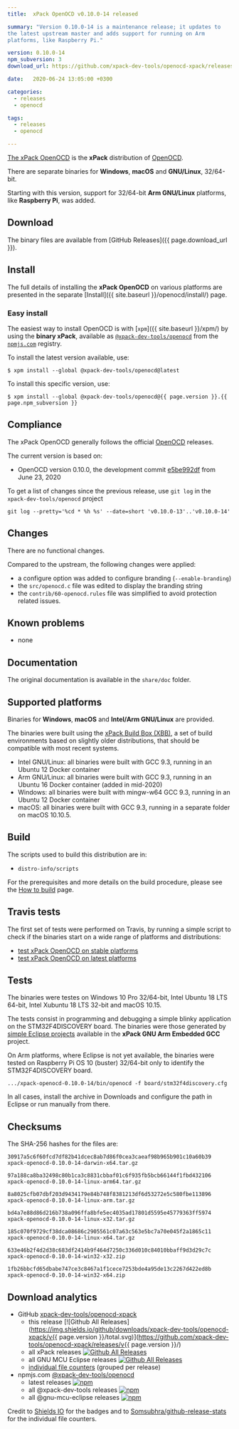 ```yaml
---
title:  xPack OpenOCD v0.10.0-14 released

summary: "Version 0.10.0-14 is a maintenance release; it updates to
the latest upstream master and adds support for running on Arm
platforms, like Raspberry Pi."

version: 0.10.0-14
npm_subversion: 3
download_url: https://github.com/xpack-dev-tools/openocd-xpack/releases/tag/v0.10.0-14/

date:   2020-06-24 13:05:00 +0300

categories:
  - releases
  - openocd

tags:
  - releases
  - openocd

---
```


[The xPack OpenOCD](https://xpack.github.io/openocd/)
is the **xPack** distribution of
[OpenOCD](http://openocd.org).

There are separate binaries for **Windows**, **macOS** and
**GNU/Linux**, 32/64-bit.

Starting with this version, support for 32/64-bit **Arm GNU/Linux** platforms,
like **Raspberry Pi**, was added.

## Download

The binary files are available from [GitHub Releases]({{ page.download_url }}).

## Install

The full details of installing the **xPack OpenOCD** on various platforms
are presented in the separate
[Install]({{ site.baseurl }}/openocd/install/) page.

### Easy install

The easiest way to install OpenOCD is with
[`xpm`]({{ site.baseurl }}/xpm/)
by using the **binary xPack**, available as
[`@xpack-dev-tools/openocd`](https://www.npmjs.com/package/@xpack-dev-tools/openocd)
from the [`npmjs.com`](https://www.npmjs.com) registry.

To install the latest version available, use:

```console
$ xpm install --global @xpack-dev-tools/openocd@latest
```

To install this specific version, use:

```console
$ xpm install --global @xpack-dev-tools/openocd@{{ page.version }}.{{ page.npm_subversion }}
```

## Compliance

The xPack OpenOCD generally follows the official
[OpenOCD](http://openocd.org) releases.

The current version is based on:

- OpenOCD version 0.10.0, the development commit
[e5be992df](https://github.com/xpack-dev-tools/openocd/commit/e5be992df1a893e2e865419a02a564d5f9ccd9dd)
from June 23, 2020

To get a list of changes since the previous release, use `git log` in the
`xpack-dev-tools/openocd` project

```
git log --pretty='%cd * %h %s' --date=short 'v0.10.0-13'..'v0.10.0-14'
```

## Changes

There are no functional changes.

Compared to the upstream, the following changes were applied:

- a configure option was added to configure branding (`--enable-branding`)
- the `src/openocd.c` file was edited to display the branding string
- the `contrib/60-openocd.rules` file was simplified to avoid protection
  related issues.

## Known problems

- none

## Documentation

The original documentation is available in the `share/doc` folder.

## Supported platforms

Binaries for **Windows**, **macOS** and **Intel/Arm GNU/Linux** are provided.

The binaries were built using the
[xPack Build Box (XBB)](https://github.com/xpack/xpack-build-box), a set
of build environments based on slightly older distributions, that should be
compatible with most recent systems.

- Intel GNU/Linux: all binaries were built with GCC 9.3, running in an
  Ubuntu 12 Docker container
- Arm GNU/Linux: all binaries were built with GCC 9.3, running in an
  Ubuntu 16 Docker container (added in mid-2020)
- Windows: all binaries were built with mingw-w64 GCC 9.3, running in an
  Ubuntu 12 Docker container
- macOS: all binaries were built with GCC 9.3, running in a separate
  folder on macOS 10.10.5.

## Build

The scripts used to build this distribution are in:

- `distro-info/scripts`

For the prerequisites and more details on the build procedure, please see the
[How to build](https://github.com/xpack-dev-tools/openocd-xpack/blob/xpack/README-BUILD.md) page.

## Travis tests

The first set of tests were performed on Travis, by running
a simple script to check if the binaries start on a wide range of
platforms and distributions:

- [test xPack OpenOCD on stable platforms](https://travis-ci.org/github/xpack-dev-tools/openocd-xpack/builds/702320342)
- [test xPack OpenOCD on latest platforms](https://travis-ci.org/github/xpack-dev-tools/openocd-xpack/builds/702325083)

## Tests

The binaries were testes on Windows 10 Pro 32/64-bit, Intel Ubuntu 18 LTS 64-bit,
Intel Xubuntu 18 LTS 32-bit and macOS 10.15.

The tests consist in programming and debugging a simple blinky application
on the STM32F4DISCOVERY board. The binaries were
those generated by
[simple Eclipse projects](https://github.com/xpack-dev-tools/arm-none-eabi-gcc-xpack/tree/xpack/tests/eclipse)
available in the **xPack GNU Arm Embedded GCC** project.

On Arm platforms, where Eclipse is not yet available, the binaries were
tested on Raspberry Pi OS 10 (buster) 32/64-bit only to identify the STM32F4DISCOVERY board.

```
.../xpack-openocd-0.10.0-14/bin/openocd -f board/stm32f4discovery.cfg
```

In all cases, install the archive in Downloads and configure the path
in Eclipse or run manually from there.

## Checksums

The SHA-256 hashes for the files are:

```
30917a5c6f60fcd7df82b41dcec8ab7d86f0cea3caeaf98b965b901c10a60b39  
xpack-openocd-0.10.0-14-darwin-x64.tar.gz

97a188ca8ba32498c80b1ca3c8831cbbaf01c6f935fb5bcb66144f1fbd432106  
xpack-openocd-0.10.0-14-linux-arm64.tar.gz

8a8025cfb07dbf203d9434179e84b748f8381213df6d53272e5c580fbe113896  
xpack-openocd-0.10.0-14-linux-arm.tar.gz

bd4a7e88d86d216b738a096ffa8bfe5ec4035ad17801d5595e45779363ff5974  
xpack-openocd-0.10.0-14-linux-x32.tar.gz

185c070f9729cf38dca08686c2905561c07a63c563e5bc7a70e045f2a1865c11  
xpack-openocd-0.10.0-14-linux-x64.tar.gz

633e46b2f4d2d38c683df2414b9f464d7250c336d010c84010bbaff9d3d29c7c  
xpack-openocd-0.10.0-14-win32-x32.zip

1fb26bbcfd65dbabe747ce3c8467a1f1cece7253bde4a95de13c2267d422ed8b  
xpack-openocd-0.10.0-14-win32-x64.zip
```

## Download analytics

- GitHub [xpack-dev-tools/openocd-xpack](https://github.com/xpack-dev-tools/openocd-xpack/)
  - this release [![Github All Releases](https://img.shields.io/github/downloads/xpack-dev-tools/openocd-xpack/v{{ page.version }}/total.svg)](https://github.com/xpack-dev-tools/openocd-xpack/releases/v{{ page.version }}/)
  - all xPack releases [![Github All Releases](https://img.shields.io/github/downloads/xpack-dev-tools/openocd-xpack/total.svg)](https://github.com/xpack-dev-tools/openocd-xpack/releases/)
  - all GNU MCU Eclipse releases [![Github All Releases](https://img.shields.io/github/downloads/gnu-mcu-eclipse/openocd/total.svg)](https://github.com/gnu-mcu-eclipse/openocd/releases/)
  - [individual file counters](https://www.somsubhra.com/github-release-stats/?username=xpack-dev-tools&repository=openocd-xpack) (grouped per release)
- npmjs.com [@xpack-dev-tools/openocd](https://www.npmjs.com/package/@xpack-dev-tools/openocd)
  - latest releases [![npm](https://img.shields.io/npm/dw/@xpack-dev-tools/openocd.svg)](https://www.npmjs.com/package/@xpack-dev-tools/openocd/)
  - all @xpack-dev-tools releases [![npm](https://img.shields.io/npm/dt/@xpack-dev-tools/openocd.svg)](https://www.npmjs.com/package/@xpack-dev-tools/openocd/)
  - all @gnu-mcu-eclipse releases [![npm](https://img.shields.io/npm/dt/@gnu-mcu-eclipse/openocd.svg)](https://www.npmjs.com/package/@gnu-mcu-eclipse/openocd/)

Credit to [Shields IO](https://shields.io) for the badges and to
[Somsubhra/github-release-stats](https://github.com/Somsubhra/github-release-stats)
for the individual file counters.
